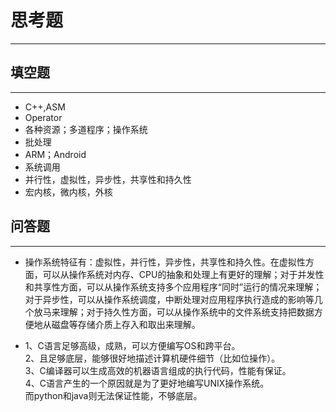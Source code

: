 # 思考题
---

## 填空题
---

* C++,ASM
* Operator
* 各种资源；多道程序；操作系统
* 批处理
* ARM；Android
* 系统调用
* 并行性，虚拟性，异步性，共享性和持久性
* 宏内核，微内核，外核

## 问答题
---

* 操作系统特征有：虚拟性，并行性，异步性，共享性和持久性。在虚拟性方面，可以从操作系统对内存、CPU的抽象和处理上有更好的理解；对于并发性和共享性方面，可以从操作系统支持多个应用程序“同时”运行的情况来理解；对于异步性，可以从操作系统调度，中断处理对应用程序执行造成的影响等几个放马来理解；对于持久性方面，可以从操作系统中的文件系统支持把数据方便地从磁盘等存储介质上存入和取出来理解。

* 1、C语言足够高级，成熟，可以方便编写OS和跨平台。  
  2、且足够底层，能够很好地描述计算机硬件细节（比如位操作）。  
  3、C编译器可以生成高效的机器语言组成的执行代码，性能有保证。  
  4、C语言产生的一个原因就是为了更好地编写UNIX操作系统。  
  而python和java则无法保证性能，不够底层。  


